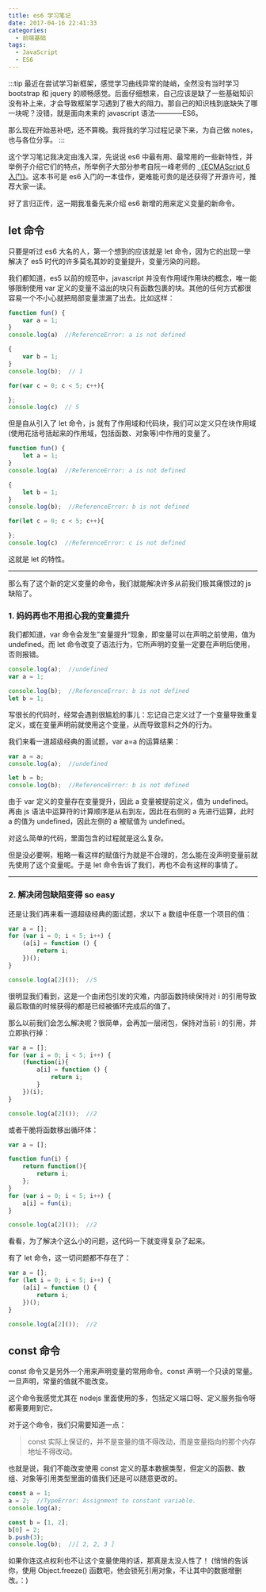 ```yaml
---
title: es6 学习笔记
date: 2017-04-16 22:41:33
categories: 
  - 前端基础
tags: 
  - JavaScript
  - ES6
---
```


:::tip
最近在尝试学习新框架，感觉学习曲线异常的陡峭，全然没有当时学习 bootstrap 和 jquery 的顺畅感觉。后面仔细想来，自己应该是缺了一些基础知识没有补上来，才会导致框架学习遇到了极大的阻力。那自己的知识栈到底缺失了哪一块呢？没错，就是面向未来的 javascript 语法————ES6。

那么现在开始恶补吧，还不算晚。我将我的学习过程记录下来，为自己做 notes，也与各位分享。
:::

<!-- more -->

这个学习笔记我决定由浅入深，先说说 es6 中最有用、最常用的一些新特性，并举例子介绍它们的特点，所举例子大部分参考自阮一峰老师的 [《ECMAScript 6 入门》](http://es6.ruanyifeng.com/)。这本书可是 es6 入门的一本佳作，更难能可贵的是还获得了开源许可，推荐大家一读。

好了言归正传，这一期我准备先来介绍 es6 新增的用来定义变量的新命令。

## let 命令

只要是听过 es6 大名的人，第一个想到的应该就是 let 命令，因为它的出现一举解决了 es5 时代的许多莫名其妙的变量提升，变量污染的问题。

我们都知道，es5 以前的规范中，javascript 并没有作用域作用块的概念，唯一能够限制使用 var 定义的变量不溢出的块只有函数包裹的块。其他的任何方式都很容易一个不小心就把局部变量泄漏了出去。比如这样：

```javascript
function fun() {
    var a = 1;
}
console.log(a)  //ReferenceError: a is not defined

{
    var b = 1;
}
console.log(b);  // 1

for(var c = 0; c < 5; c++){

};
console.log(c)  // 5
```

但是自从引入了 let 命令，js 就有了作用域和代码块，我们可以定义只在块作用域(使用花括号括起来的作用域，包括函数、对象等)中作用的变量了。

```javascript
function fun() {
    let a = 1;
}
console.log(a)  //ReferenceError: a is not defined

{
    let b = 1;
}
console.log(b);  //ReferenceError: b is not defined

for(let c = 0; c < 5; c++){

};
console.log(c)  //ReferenceError: c is not defined
```

这就是 let 的特性。

---

那么有了这个新的定义变量的命令，我们就能解决许多从前我们极其痛恨过的 js 缺陷了。

### 1. 妈妈再也不用担心我的变量提升

我们都知道，var 命令会发生”变量提升“现象，即变量可以在声明之前使用，值为 undefined。而 let 命令改变了语法行为，它所声明的变量一定要在声明后使用，否则报错。

```javascript
console.log(a);  //undefined
var a = 1;

console.log(b);  //ReferenceError: b is not defined
let b = 1;
```

写很长的代码时，经常会遇到很尴尬的事儿：忘记自己定义过了一个变量导致重复定义，或在变量声明前就使用这个变量，从而导致意料之外的行为。

我们来看一道超级经典的面试题，var a=a 的运算结果：

```javascript
var a = a;
console.log(a);  //undefined

let b = b;
console.log(b);  //ReferenceError: b is not defined
```

由于 var 定义的变量存在变量提升，因此 a 变量被提前定义，值为 undefined。再由 js 语法中运算符的计算顺序是从右到左，因此在右侧的 a 先进行运算，此时 a 的值为 undefined，因此左侧的 a 被赋值为 undefined。

对这么简单的代码，里面包含的过程就是这么复杂。

但是没必要啊，粗略一看这样的赋值行为就是不合理的，怎么能在没声明变量前就先使用了这个变量呢。于是 let 命令告诉了我们，再也不会有这样的事情了。

---

### 2. 解决闭包缺陷变得 so easy

还是让我们再来看一道超级经典的面试题，求以下 a 数组中任意一个项目的值：

```javascript
var a = [];
for (var i = 0; i < 5; i++) {
    (a[i] = function () {
        return i;
    })();
}

console.log(a[2]());  //5
```

很明显我们看到，这是一个由闭包引发的灾难，内部函数持续保持对 i 的引用导致最后取值的时候获得的都是已经被循环完成后的值了。

那么以前我们会怎么解决呢？很简单，会再加一层闭包，保持对当前 i 的引用，并立即执行掉：

```javascript
var a = [];
for (var i = 0; i < 5; i++) {
    (function(i){
        a[i] = function () {
            return i;
        }
    })(i);
}

console.log(a[2]());  //2
```

或者干脆将函数移出循环体：

```javascript
var a = [];

function fun(i) {
    return function(){
        return i;
    };
}
for (var i = 0; i < 5; i++) {
    a[i] = fun(i);
}

console.log(a[2]());  //2
```

看看，为了解决个这么小的问题，这代码一下就变得复杂了起来。

有了 let 命令，这一切问题都不存在了：

```javascript
var a = [];
for (let i = 0; i < 5; i++) {
    (a[i] = function () {
        return i;
    })();
}

console.log(a[2]());  //2
```

## const 命令

const 命令又是另外一个用来声明变量的常用命令。const 声明一个只读的常量。一旦声明，常量的值就不能改变。

这个命令我感觉尤其在 nodejs 里面使用的多，包括定义端口呀、定义服务指令呀都需要用到它。

对于这个命令，我们只需要知道一点：

>const 实际上保证的，并不是变量的值不得改动，而是变量指向的那个内存地址不得改动。

也就是说，我们不能改变使用 const 定义的基本数据类型，但定义的函数、数组、对象等引用类型里面的值我们还是可以随意更改的。

```javascript
const a = 1;
a = 2;  //TypeError: Assignment to constant variable.
console.log(a);

const b = [1, 2];
b[0] = 2;
b.push(3);
console.log(b);  //[ 2, 2, 3 ]
```

如果你连这点权利也不让这个变量使用的话，那真是太没人性了！
(悄悄的告诉你，使用 Object.freeze() 函数吧，他会锁死引用对象，不让其中的数据增删改。：)
